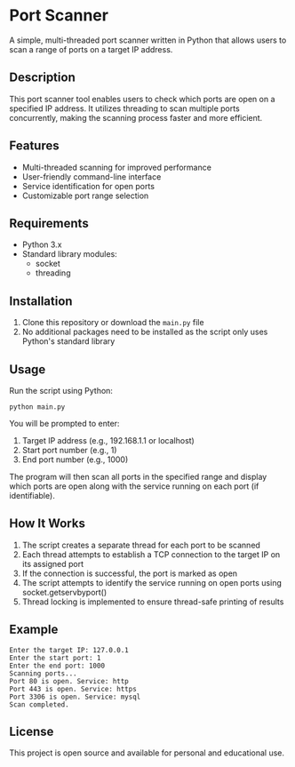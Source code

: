 # Port Scanner

A simple, multi-threaded port scanner written in Python that allows users to scan a range of ports on a target IP address.

## Description

This port scanner tool enables users to check which ports are open on a specified IP address. It utilizes threading to scan multiple ports concurrently, making the scanning process faster and more efficient.

## Features

- Multi-threaded scanning for improved performance
- User-friendly command-line interface
- Service identification for open ports
- Customizable port range selection

## Requirements

- Python 3.x
- Standard library modules:
  - socket
  - threading

## Installation

1. Clone this repository or download the `main.py` file
2. No additional packages need to be installed as the script only uses Python's standard library

## Usage

Run the script using Python:

```
python main.py
```

You will be prompted to enter:
1. Target IP address (e.g., 192.168.1.1 or localhost)
2. Start port number (e.g., 1)
3. End port number (e.g., 1000)

The program will then scan all ports in the specified range and display which ports are open along with the service running on each port (if identifiable).

## How It Works

1. The script creates a separate thread for each port to be scanned
2. Each thread attempts to establish a TCP connection to the target IP on its assigned port
3. If the connection is successful, the port is marked as open
4. The script attempts to identify the service running on open ports using socket.getservbyport()
5. Thread locking is implemented to ensure thread-safe printing of results

## Example

```
Enter the target IP: 127.0.0.1
Enter the start port: 1
Enter the end port: 1000
Scanning ports...
Port 80 is open. Service: http
Port 443 is open. Service: https
Port 3306 is open. Service: mysql
Scan completed.
```

## License

This project is open source and available for personal and educational use.